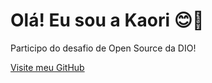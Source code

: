 # Olá! Eu sou a Kaori 😊🍪

Participo do desafio de Open Source da DIO!

[Visite meu GitHub](https://github.com/natashayasu)
